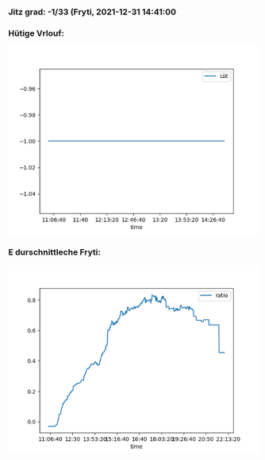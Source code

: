 ### Jitz grad: -1/33 (Fryti, 2021-12-31 14:41:00

### Hütige Vrlouf:
![Graph](Today.png)

### E durschnittleche Fryti:
![Graph](Fryti.png)